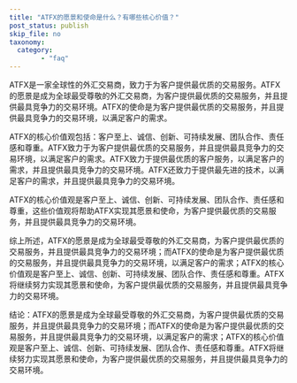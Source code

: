 ```yaml
---
title: "ATFX的愿景和使命是什么？有哪些核心价值？"
post_status: publish
skip_file: no
taxonomy:
  category:
        - "faq"
---
```


ATFX是一家全球性的外汇交易商，致力于为客户提供最优质的交易服务。ATFX的愿景是成为全球最受尊敬的外汇交易商，为客户提供最优质的交易服务，并且提供最具竞争力的交易环境。ATFX的使命是为客户提供最优质的交易服务，并且提供最具竞争力的交易环境，以满足客户的需求。

ATFX的核心价值观包括：客户至上、诚信、创新、可持续发展、团队合作、责任感和尊重。ATFX致力于为客户提供最优质的交易服务，并且提供最具竞争力的交易环境，以满足客户的需求。ATFX致力于提供最优质的客户服务，以满足客户的需求，并且提供最具竞争力的交易环境。ATFX还致力于提供最先进的技术，以满足客户的需求，并且提供最具竞争力的交易环境。

ATFX的核心价值观是客户至上、诚信、创新、可持续发展、团队合作、责任感和尊重，这些价值观将帮助ATFX实现其愿景和使命，为客户提供最优质的交易服务，并且提供最具竞争力的交易环境。

综上所述，ATFX的愿景是成为全球最受尊敬的外汇交易商，为客户提供最优质的交易服务，并且提供最具竞争力的交易环境；而ATFX的使命是为客户提供最优质的交易服务，并且提供最具竞争力的交易环境，以满足客户的需求；ATFX的核心价值观是客户至上、诚信、创新、可持续发展、团队合作、责任感和尊重。ATFX将继续努力实现其愿景和使命，为客户提供最优质的交易服务，并且提供最具竞争力的交易环境。

结论：ATFX的愿景是成为全球最受尊敬的外汇交易商，为客户提供最优质的交易服务，并且提供最具竞争力的交易环境；而ATFX的使命是为客户提供最优质的交易服务，并且提供最具竞争力的交易环境，以满足客户的需求；ATFX的核心价值观是客户至上、诚信、创新、可持续发展、团队合作、责任感和尊重。ATFX将继续努力实现其愿景和使命，为客户提供最优质的交易服务，并且提供最具竞争力的交易环境。
